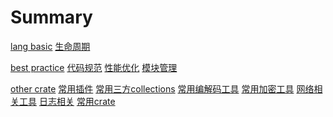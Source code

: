 # Summary

[lang basic]()
[生命周期](./basic/life_cycle.md)


[best practice]()
[代码规范](./best/coding_standards.md)
[性能优化](./best/performance_optimization.md)
[模块管理](./best/module_management.md)

[other crate]()
[常用插件](./other_crate/常用插件.md)
[常用三方collections](./other_crate/collections.md)
[常用编解码工具](./other_crate/encodedecode.md)
[常用加密工具](./other_crate/encryption.md)
[网络相关工具](./other_crate/network.md)
[日志相关](./other_crate/log.md)
[常用crate](./other_crate/常用crate.md)
